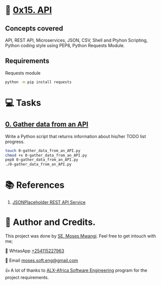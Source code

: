 # :book: [0x15. API](https://alx-intranet.hbtn.io/projects/269)
## Concepts covered
API, REST API, Microservices, JSON, CSV, Shell and Ptyhon Scripting, Python coding style using PEP8, Python Requests Module.

## Requirements
Requests module

```bash
python -m pip install requests
```

# :computer: Tasks
## [0. Gather data from an API](0-gather_data_from_an_API.py)
Write a Python script that returns information about his/her TODO list progress.

```bash
touch 0-gather_data_from_an_API.py
chmod +x 0-gather_data_from_an_API.py
pep8 0-gather_data_from_an_API.py
./0-gather_data_from_an_API.py
```

# :books: References
1. [JSONPlaceholder REST API Service](https://jsonplaceholder.typicode.com/)


# :man: Author and Credits.
This project was done by [SE. Moses Mwangi](https://github.com/MosesSoftEng). Feel free to get intouch with me;

:iphone: WhtasApp [+254115227963](https://wa.me/254115227963)

:email: Email [moses.soft.eng@gmail.com](mailto:moses.soft.eng@gmail.com)

:thumbsup: A lot of thanks to [ALX-Africa Software Engineering](https://www.alxafrica.com/) program for the project requirements.